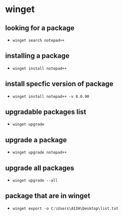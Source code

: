 # winget
## looking for a package
* `winget search notepad++`
## installing a package
* `winget install notepad++`
## install specfic version of package
* `winget install notepad++ -v 8.0.90`
## upgradable packages list
* `winget upgrade`
## upgrade a package
* `winget upgrade notepad++`
## upgrade all packages	
* `winget upgrade --all`
## package that are in winget
* `winget export -o C:\Users\AIIH\Desktop\list.txt`	
